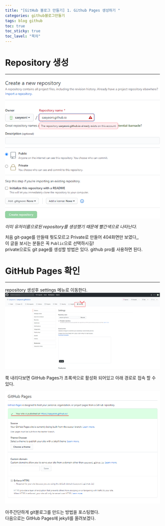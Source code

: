 ```yaml
---
title: "[GitHub 블로그 만들기] 1. Github Pages 생성하기 "
categories: github블로그만들기
tags: blog github
toc: true
toc_sticky: true
toc_lavel: "목차"
---
```


# Repository 생성
---
![이미지](https://github.com/saeyeoni/saeyeoni.github.io/blob/master/_images/start-git-pages-1.png?raw=true "repo")

_이미 유저이름으로된 repository를 생성했기 때문에 빨간색으로 나타난다._

처음 git-page를 만들때 뭣도모르고 Private로 만들어 404화면만 보였다,,  
이 글을 보시는 분들은 꼭 `Public`으로 선택하시길!  
private으로도 git page를 생성할 방법은 있다. github pro를 사용하면 된다.  


# GitHub Pages 확인
---
repository 생성후 settings 메뉴로 이동한다.
![이미지](https://github.com/saeyeoni/saeyeoni.github.io/blob/master/_images/start-git-pages-2.png?raw=true "setting")

쭉 내리다보면 GitHub Pages가 초록색으로 활성화 되어있고 아래 경로로 접속 할 수 있다.


![이미지](https://github.com/saeyeoni/saeyeoni.github.io/blob/master/_images/start-git-pages-3.png?raw=true "githun_pages")

아주간단하게 git블로그를 만드는 방법을 포스팅했다.  
다음으로는 GitHub Pages에 jekyll를 올려보겠다.
